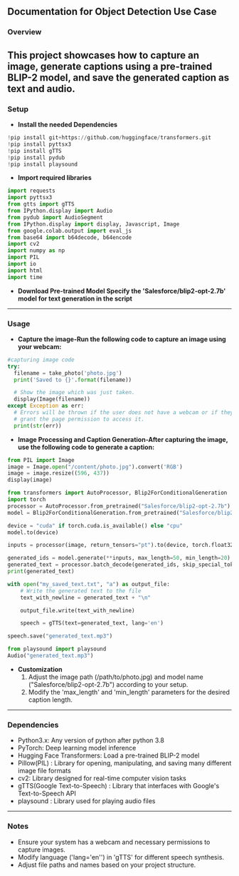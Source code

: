 ## **Documentation for Object Detection Use Case**

### Overview

This project showcases how to capture an image, generate captions using a pre-trained BLIP-2 model, and save the generated caption as text and audio.
---

### Setup

- **Install the needed Dependencies**
```python
!pip install git+https://github.com/huggingface/transformers.git 
!pip install pyttsx3 
!pip install gTTS 
!pip install pydub 
!pip install playsound
```
- **Import required libraries**
```python
import requests 
import pyttsx3
from gtts import gTTS
from IPython.display import Audio 
from pydub import AudioSegment 
from IPython.display import display, Javascript, Image 
from google.colab.output import eval_js 
from base64 import b64decode, b64encode 
import cv2 
import numpy as np
import PIL 
import io
import html
import time
```

- **Download Pre-trained Model Specify the 'Salesforce/blip2-opt-2.7b' model for text generation in the script**

---

### Usage

- **Capture the image-Run the following code to capture an image using your webcam:**
```python
#capturing image code
try:
  filename = take_photo('photo.jpg')
  print('Saved to {}'.format(filename))

  # Show the image which was just taken.
  display(Image(filename))
except Exception as err:
  # Errors will be thrown if the user does not have a webcam or if they do not
  # grant the page permission to access it.
  print(str(err))
```
- **Image Processing and Caption Generation-After capturing the image, use the following code to generate a caption:**
```python
from PIL import Image 
image = Image.open("/content/photo.jpg").convert('RGB')
image = image.resize((596, 437))
display(image)
```
```python
from transformers import AutoProcessor, Blip2ForConditionalGeneration
import torch
processor = AutoProcessor.from_pretrained("Salesforce/blip2-opt-2.7b")
model = Blip2ForConditionalGeneration.from_pretrained("Salesforce/blip2-opt-2.7b", torch_dtype=torch.float16)
```
```python
device = "cuda" if torch.cuda.is_available() else "cpu"
model.to(device)
```
```python
inputs = processor(image, return_tensors="pt").to(device, torch.float32) 

generated_ids = model.generate(**inputs, max_length=50, min_length=20)
generated_text = processor.batch_decode(generated_ids, skip_special_tokens=True)[0].strip()
print(generated_text)

with open("my_saved_text.txt", "a") as output_file:
    # Write the generated text to the file
    text_with_newline = generated_text + "\n"

    output_file.write(text_with_newline)

    speech = gTTS(text=generated_text, lang='en')  

speech.save("generated_text.mp3")

from playsound import playsound
Audio("generated_text.mp3")
```
- **Customization**
  1. Adjust the image path (/path/to/photo.jpg) and model name ("Salesforce/blip2-opt-2.7b") according to your setup.
  2. Modify the 'max_length' and 'min_length' parameters for the desired caption length.
---

### Dependencies
- Python3.x: Any version of python after python 3.8
- PyTorch: Deep learning model inference
- Hugging Face Transformers: Load a pre-trained BLIP-2 model
- Pillow(PIL) : Library for opening, manipulating, and saving many different image file formats
- cv2: Library designed for real-time computer vision tasks
- gTTS(Google Text-to-Speech) : Library that interfaces with Google's Text-to-Speech API
- playsound : Library used for playing audio files
  
---


### Notes 
- Ensure your system has a webcam and necessary permissions to capture images.
- Modify language ('lang='en'') in 'gTTS' for different speech synthesis.
- Adjust file paths and names based on your project structure.
